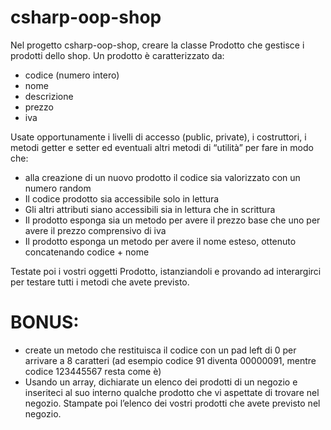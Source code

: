 # csharp-oop-shop
Nel progetto csharp-oop-shop, creare la classe Prodotto che gestisce i prodotti dello shop.
Un prodotto è caratterizzato da:
- codice (numero intero)
- nome
- descrizione
- prezzo
- iva

Usate opportunamente i livelli di accesso (public, private), i costruttori, i metodi getter e setter ed eventuali altri metodi di “utilità” per fare in modo che:
- alla creazione di un nuovo prodotto il codice sia valorizzato con un numero random
- Il codice prodotto sia accessibile solo in lettura
- Gli altri attributi siano accessibili sia in lettura che in scrittura
- Il prodotto esponga sia un metodo per avere il prezzo base che uno per avere il prezzo comprensivo di iva
- Il prodotto esponga un metodo per avere il nome esteso, ottenuto concatenando codice + nome

Testate poi i vostri oggetti Prodotto, istanziandoli e provando ad interargirci per testare tutti i metodi che avete previsto.

# BONUS:
- create un metodo che restituisca il codice con un pad left di 0 per arrivare a 8 caratteri (ad esempio codice 91 diventa 00000091, mentre codice 123445567 resta come è)
- Usando un array, dichiarate un elenco dei prodotti di un negozio e inseriteci al suo interno qualche prodotto che vi aspettate di trovare nel negozio. Stampate poi l’elenco dei vostri prodotti che avete previsto nel negozio.
